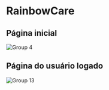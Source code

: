 # RainbowCare

## Página inicial
![Group 4](https://github.com/Joanna-Victoria/RainbowCare/assets/78940661/ed351c57-c51c-4446-85b4-52abc16a8918)


## Página do usuário logado
![Group 13](https://github.com/Joanna-Victoria/RainbowCare/assets/78940661/ad59adc1-2a95-485d-b005-33623e515736)

